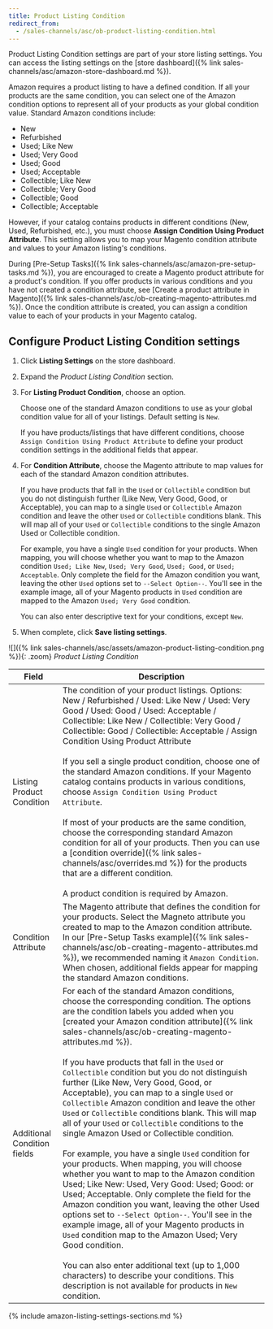 ```yaml
---
title: Product Listing Condition
redirect_from:
  - /sales-channels/asc/ob-product-listing-condition.html
---
```


Product Listing Condition settings are part of your store listing settings. You can access the listing settings on the [store dashboard]({% link sales-channels/asc/amazon-store-dashboard.md %}).

Amazon requires a product listing to have a defined condition. If all your products are the same condition, you can select one of the Amazon condition options to represent all of your products as your global condition value. Standard Amazon conditions include:

- New
- Refurbished
- Used; Like New
- Used; Very Good
- Used; Good
- Used; Acceptable
- Collectible; Like New
- Collectible; Very Good
- Collectible; Good
- Collectible; Acceptable

However, if your catalog contains products in different conditions (New, Used, Refurbished, etc.), you must choose **Assign Condition Using Product Attribute**. This setting allows you to map your Magento condition attribute and values to your Amazon listing's conditions.

During [Pre-Setup Tasks]({% link sales-channels/asc/amazon-pre-setup-tasks.md %}), you are encouraged to create a Magento product attribute for a product's condition. If you offer products in various conditions and you have not created a condition attribute, see [Create a product attribute in Magento]({% link sales-channels/asc/ob-creating-magento-attributes.md %}). Once the condition attribute is created, you can assign a condition value to each of your products in your Magento catalog.

## Configure Product Listing Condition settings

1. Click **Listing Settings** on the store dashboard.

1. Expand the _Product Listing Condition_ section.

1. For **Listing Product Condition**, choose an option.

    Choose one of the standard Amazon conditions to use as your global condition value for all of your listings. Default setting is `New`.

    If you have products/listings that have different conditions, choose `Assign Condition Using Product Attribute` to define your product condition settings in the additional fields that appear.

1. For **Condition Attribute**, choose the Magento attribute to map values for each of the standard Amazon condition attributes.

   If you have products that fall in the `Used` or `Collectible` condition but you do not distinguish further (Like New, Very Good, Good, or Acceptable), you can map to a single `Used` or `Collectible` Amazon condition and leave the other `Used` or `Collectible` conditions blank. This will map all of your `Used` or `Collectible` conditions to the single Amazon Used or Collectible condition.

   For example, you have a single `Used` condition for your products. When mapping, you will choose whether you want to map to the Amazon condition `Used; Like New`, `Used; Very Good`, `Used; Good`, or `Used; Acceptable`. Only complete the field for the Amazon condition you want, leaving the other `Used` options set to `--Select Option--`. You'll see in the example image, all of your Magento products in `Used` condition are mapped to the Amazon `Used; Very Good` condition.

   You can also enter descriptive text for your conditions, except `New`.

1. When complete, click **Save listing settings**.

![]({% link sales-channels/asc/assets/amazon-product-listing-condition.png %}){: .zoom}
_Product Listing Condition_

|Field|Description|
|---|---|
|Listing Product Condition|The condition of your product listings. Options: New / Refurbished / Used: Like New / Used: Very Good / Used: Good / Used: Acceptable / Collectible: Like New / Collectible: Very Good / Collectible: Good / Collectible: Acceptable / Assign Condition Using Product Attribute<br/><br/>If you sell a single product condition, choose one of the standard Amazon conditions. If your Magento catalog contains products in various conditions, choose `Assign Condition Using Product Attribute`.<br/><br/>If most of your products are the same condition, choose the corresponding standard Amazon condition for all of your products. Then you can use a [condition override]({% link sales-channels/asc/overrides.md %}) for the products that are a different condition.<br/><br/>A product condition is required by Amazon.|
|Condition Attribute|The Magento attribute that defines the condition for your products. Select the Magneto attribute you created to map to the Amazon condition attribute. In our [Pre-Setup Tasks example]({% link sales-channels/asc/ob-creating-magento-attributes.md %}), we recommended naming it `Amazon Condition`. When chosen, additional fields appear for mapping the standard Amazon conditions.|
|Additional Condition fields|For each of the standard Amazon conditions, choose the corresponding condition. The options are the condition labels you added when you [created your Amazon condition attribute]({% link sales-channels/asc/ob-creating-magento-attributes.md %}).<br/><br/>If you have products that fall in the `Used` or `Collectible` condition but you do not distinguish further (Like New, Very Good, Good, or Acceptable), you can map to a single `Used` or `Collectible` Amazon condition and leave the other `Used` or `Collectible` conditions blank. This will map all of your `Used` or `Collectible` conditions to the single Amazon Used or Collectible condition.<br/><br/>For example, you have a single `Used` condition for your products. When mapping, you will choose whether you want to map to the Amazon condition Used; Like New: Used, Very Good: Used; Good: or Used; Acceptable. Only complete the field for the Amazon condition you want, leaving the other Used options set to `--Select Option--`. You'll see in the example image, all of your Magento products in `Used` condition map to the Amazon Used; Very Good condition.<br/><br/>You can also enter additional text (up to 1,000 characters) to describe your conditions. This description is not available for products in `New` condition.|

{% include amazon-listing-settings-sections.md %}
